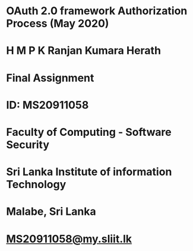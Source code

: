 # OAuth 2.0 framework Authorization Process (May 2020)
# H M P K Ranjan Kumara Herath
# Final Assignment 

# ID: MS20911058
# Faculty of Computing - Software Security
# Sri Lanka Institute of information Technology
# Malabe, Sri Lanka
# MS20911058@my.sliit.lk

